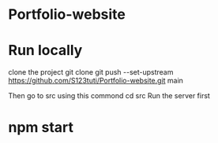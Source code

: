 # Portfolio-website
# Run locally
clone the project
git clone git push --set-upstream https://github.com/S123tuti/Portfolio-website.git main

Then go to src using this commond cd src
Run the server first
# npm start
